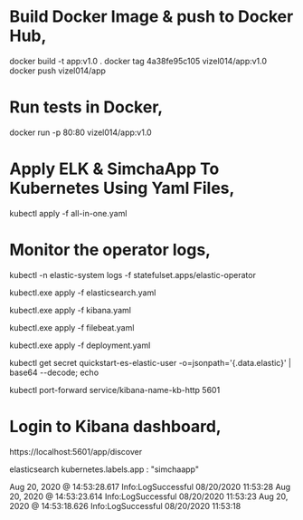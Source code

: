 # Build Docker Image & push to Docker Hub,

docker build -t app:v1.0 .
docker tag 4a38fe95c105 vizel014/app:v1.0
docker push vizel014/app

# Run tests in Docker,

docker run -p 80:80 vizel014/app:v1.0

# Apply ELK & SimchaApp To Kubernetes Using Yaml Files,

kubectl apply -f all-in-one.yaml

# Monitor the operator logs,

kubectl -n elastic-system logs -f statefulset.apps/elastic-operator

kubectl.exe apply -f elasticsearch.yaml

kubectl.exe apply -f kibana.yaml

kubectl.exe apply -f filebeat.yaml

kubectl.exe apply -f deployment.yaml

kubectl get secret quickstart-es-elastic-user -o=jsonpath='{.data.elastic}' | base64 --decode; echo

kubectl port-forward service/kibana-name-kb-http 5601

# Login to Kibana dashboard,

https://localhost:5601/app/discover

elasticsearch kubernetes.labels.app : "simchaapp" 

Aug 20, 2020 @ 14:53:28.617	Info:LogSuccessful 08/20/2020 11:53:28
Aug 20, 2020 @ 14:53:23.614	Info:LogSuccessful 08/20/2020 11:53:23
Aug 20, 2020 @ 14:53:18.626	Info:LogSuccessful 08/20/2020 11:53:18
